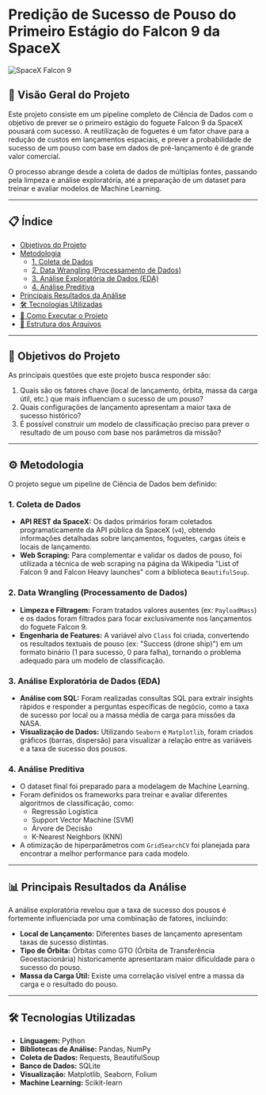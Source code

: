 # Predição de Sucesso de Pouso do Primeiro Estágio do Falcon 9 da SpaceX

![SpaceX Falcon 9](https://upload.wikimedia.org/wikipedia/commons/thumb/b/b3/Falcon_9_Flight_28_and_Grasshopper_in_McGregor.jpg/1200px-Falcon_9_Flight_28_and_Grasshopper_in_McGregor.jpg)

## 📖 Visão Geral do Projeto

Este projeto consiste em um pipeline completo de Ciência de Dados com o objetivo de prever se o primeiro estágio do foguete Falcon 9 da SpaceX pousará com sucesso. A reutilização de foguetes é um fator chave para a redução de custos em lançamentos espaciais, e prever a probabilidade de sucesso de um pouso com base em dados de pré-lançamento é de grande valor comercial.

O processo abrange desde a coleta de dados de múltiplas fontes, passando pela limpeza e análise exploratória, até a preparação de um dataset para treinar e avaliar modelos de Machine Learning.

---

## 📋 Índice

* [Objetivos do Projeto](#-objetivos-do-projeto)
* [Metodologia](#-metodologia)
    * [1. Coleta de Dados](#1-coleta-de-dados)
    * [2. Data Wrangling (Processamento de Dados)](#2-data-wrangling-processamento-de-dados)
    * [3. Análise Exploratória de Dados (EDA)](#3-análise-exploratória-de-dados-eda)
    * [4. Análise Preditiva](#4-análise-preditiva)
* [Principais Resultados da Análise](#-principais-resultados-da-análise)
* [🛠️ Tecnologias Utilizadas](#-tecnologias-utilizadas)
* [🚀 Como Executar o Projeto](#-como-executar-o-projeto)
* [📂 Estrutura dos Arquivos](#-estrutura-dos-arquivos)

---

## 🎯 Objetivos do Projeto

As principais questões que este projeto busca responder são:

1.  Quais são os fatores chave (local de lançamento, órbita, massa da carga útil, etc.) que mais influenciam o sucesso de um pouso?
2.  Quais configurações de lançamento apresentam a maior taxa de sucesso histórico?
3.  É possível construir um modelo de classificação preciso para prever o resultado de um pouso com base nos parâmetros da missão?

---

## ⚙️ Metodologia

O projeto segue um pipeline de Ciência de Dados bem definido:

### 1. Coleta de Dados

* **API REST da SpaceX:** Os dados primários foram coletados programaticamente da API pública da SpaceX (`v4`), obtendo informações detalhadas sobre lançamentos, foguetes, cargas úteis e locais de lançamento.
* **Web Scraping:** Para complementar e validar os dados de pouso, foi utilizada a técnica de web scraping na página da Wikipedia "List of Falcon 9 and Falcon Heavy launches" com a biblioteca `BeautifulSoup`.

### 2. Data Wrangling (Processamento de Dados)

* **Limpeza e Filtragem:** Foram tratados valores ausentes (ex: `PayloadMass`) e os dados foram filtrados para focar exclusivamente nos lançamentos do foguete Falcon 9.
* **Engenharia de Features:** A variável alvo `Class` foi criada, convertendo os resultados textuais de pouso (ex: "Success (drone ship)") em um formato binário (1 para sucesso, 0 para falha), tornando o problema adequado para um modelo de classificação.

### 3. Análise Exploratória de Dados (EDA)

* **Análise com SQL:** Foram realizadas consultas SQL para extrair insights rápidos e responder a perguntas específicas de negócio, como a taxa de sucesso por local ou a massa média de carga para missões da NASA.
* **Visualização de Dados:** Utilizando `Seaborn` e `Matplotlib`, foram criados gráficos (barras, dispersão) para visualizar a relação entre as variáveis e a taxa de sucesso dos pousos.

### 4. Análise Preditiva

* O dataset final foi preparado para a modelagem de Machine Learning.
* Foram definidos os frameworks para treinar e avaliar diferentes algoritmos de classificação, como:
    * Regressão Logística
    * Support Vector Machine (SVM)
    * Árvore de Decisão
    * K-Nearest Neighbors (KNN)
* A otimização de hiperparâmetros com `GridSearchCV` foi planejada para encontrar a melhor performance para cada modelo.

---

## 📊 Principais Resultados da Análise

A análise exploratória revelou que a taxa de sucesso dos pousos é fortemente influenciada por uma combinação de fatores, incluindo:
* **Local de Lançamento:** Diferentes bases de lançamento apresentam taxas de sucesso distintas.
* **Tipo de Órbita:** Órbitas como GTO (Órbita de Transferência Geoestacionária) historicamente apresentaram maior dificuldade para o sucesso do pouso.
* **Massa da Carga Útil:** Existe uma correlação visível entre a massa da carga e o resultado do pouso.

---

## 🛠️ Tecnologias Utilizadas

* **Linguagem:** Python
* **Bibliotecas de Análise:** Pandas, NumPy
* **Coleta de Dados:** Requests, BeautifulSoup
* **Banco de Dados:** SQLite
* **Visualização:** Matplotlib, Seaborn, Folium
* **Machine Learning:** Scikit-learn
